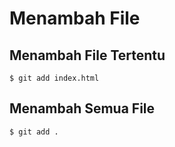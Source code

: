 # Menambah File
## Menambah File Tertentu
``` 
$ git add index.html
```

## Menambah Semua File
``` 
$ git add .
```

